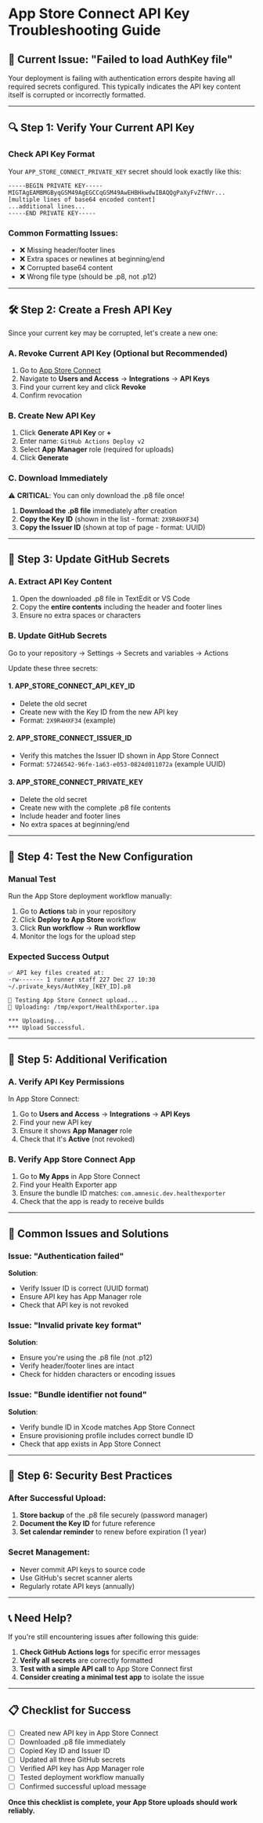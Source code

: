 # App Store Connect API Key Troubleshooting Guide

## 🚨 Current Issue: "Failed to load AuthKey file"

Your deployment is failing with authentication errors despite having all required secrets configured. This typically indicates the API key content itself is corrupted or incorrectly formatted.

---

## 🔍 Step 1: Verify Your Current API Key

### **Check API Key Format**
Your `APP_STORE_CONNECT_PRIVATE_KEY` secret should look exactly like this:

```
-----BEGIN PRIVATE KEY-----
MIGTAgEAMBMGByqGSM49AgEGCCqGSM49AwEHBHkwdwIBAQQgPaXyFvZfNVr...
[multiple lines of base64 encoded content]
...additional lines...
-----END PRIVATE KEY-----
```

### **Common Formatting Issues:**
- ❌ Missing header/footer lines
- ❌ Extra spaces or newlines at beginning/end
- ❌ Corrupted base64 content
- ❌ Wrong file type (should be .p8, not .p12)

---

## 🛠️ Step 2: Create a Fresh API Key

Since your current key may be corrupted, let's create a new one:

### **A. Revoke Current API Key (Optional but Recommended)**
1. Go to [App Store Connect](https://appstoreconnect.apple.com)
2. Navigate to **Users and Access** → **Integrations** → **API Keys**
3. Find your current key and click **Revoke**
4. Confirm revocation

### **B. Create New API Key**
1. Click **Generate API Key** or **+**
2. Enter name: `GitHub Actions Deploy v2`
3. Select **App Manager** role (required for uploads)
4. Click **Generate**

### **C. Download Immediately**
⚠️ **CRITICAL**: You can only download the .p8 file once!

1. **Download the .p8 file** immediately after creation
2. **Copy the Key ID** (shown in the list - format: `2X9R4HXF34`)
3. **Copy the Issuer ID** (shown at top of page - format: UUID)

---

## 📝 Step 3: Update GitHub Secrets

### **A. Extract API Key Content**
1. Open the downloaded .p8 file in TextEdit or VS Code
2. Copy the **entire contents** including the header and footer lines
3. Ensure no extra spaces or characters

### **B. Update GitHub Secrets**
Go to your repository → Settings → Secrets and variables → Actions

Update these three secrets:

#### **1. APP_STORE_CONNECT_API_KEY_ID**
- Delete the old secret
- Create new with the Key ID from the new API key
- Format: `2X9R4HXF34` (example)

#### **2. APP_STORE_CONNECT_ISSUER_ID** 
- Verify this matches the Issuer ID shown in App Store Connect
- Format: `57246542-96fe-1a63-e053-0824d011072a` (example UUID)

#### **3. APP_STORE_CONNECT_PRIVATE_KEY**
- Delete the old secret
- Create new with the complete .p8 file contents
- Include header and footer lines
- No extra spaces at beginning/end

---

## 🧪 Step 4: Test the New Configuration

### **Manual Test**
Run the App Store deployment workflow manually:
1. Go to **Actions** tab in your repository
2. Click **Deploy to App Store** workflow
3. Click **Run workflow** → **Run workflow**
4. Monitor the logs for the upload step

### **Expected Success Output**
```
✅ API key files created at:
-rw------- 1 runner staff 227 Dec 27 10:30 ~/.private_keys/AuthKey_[KEY_ID].p8

🚀 Testing App Store Connect upload...
📱 Uploading: /tmp/export/HealthExporter.ipa

*** Uploading...
*** Upload Successful.
```

---

## 🔧 Step 5: Additional Verification

### **A. Verify API Key Permissions**
In App Store Connect:
1. Go to **Users and Access** → **Integrations** → **API Keys**
2. Find your new API key
3. Ensure it shows **App Manager** role
4. Check that it's **Active** (not revoked)

### **B. Verify App Store Connect App**
1. Go to **My Apps** in App Store Connect
2. Find your Health Exporter app
3. Ensure the bundle ID matches: `com.amnesic.dev.healthexporter`
4. Check that the app is ready to receive builds

---

## 🚩 Common Issues and Solutions

### **Issue: "Authentication failed"**
**Solution**: 
- Verify Issuer ID is correct (UUID format)
- Ensure API key has App Manager role
- Check that API key is not revoked

### **Issue: "Invalid private key format"**
**Solution**:
- Ensure you're using the .p8 file (not .p12)
- Verify header/footer lines are intact
- Check for hidden characters or encoding issues

### **Issue: "Bundle identifier not found"**
**Solution**:
- Verify bundle ID in Xcode matches App Store Connect
- Ensure provisioning profile includes correct bundle ID
- Check that app exists in App Store Connect

---

## 🎯 Step 6: Security Best Practices

### **After Successful Upload:**
1. **Store backup** of the .p8 file securely (password manager)
2. **Document the Key ID** for future reference
3. **Set calendar reminder** to renew before expiration (1 year)

### **Secret Management:**
- Never commit API keys to source code
- Use GitHub's secret scanner alerts
- Regularly rotate API keys (annually)

---

## 📞 Need Help?

If you're still encountering issues after following this guide:

1. **Check GitHub Actions logs** for specific error messages
2. **Verify all secrets** are correctly formatted
3. **Test with a simple API call** to App Store Connect first
4. **Consider creating a minimal test app** to isolate the issue

---

## 📋 Checklist for Success

- [ ] Created new API key in App Store Connect
- [ ] Downloaded .p8 file immediately 
- [ ] Copied Key ID and Issuer ID
- [ ] Updated all three GitHub secrets
- [ ] Verified API key has App Manager role
- [ ] Tested deployment workflow manually
- [ ] Confirmed successful upload message

**Once this checklist is complete, your App Store uploads should work reliably.**